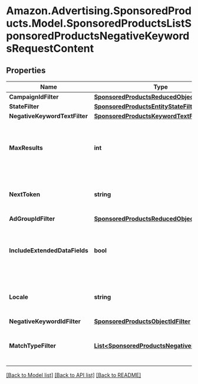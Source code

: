 # Amazon.Advertising.SponsoredProducts.Model.SponsoredProductsListSponsoredProductsNegativeKeywordsRequestContent

## Properties

Name | Type | Description | Notes
------------ | ------------- | ------------- | -------------
**CampaignIdFilter** | [**SponsoredProductsReducedObjectIdFilter**](SponsoredProductsReducedObjectIdFilter.md) |  | [optional] 
**StateFilter** | [**SponsoredProductsEntityStateFilter**](SponsoredProductsEntityStateFilter.md) |  | [optional] 
**NegativeKeywordTextFilter** | [**SponsoredProductsKeywordTextFilter**](SponsoredProductsKeywordTextFilter.md) |  | [optional] 
**MaxResults** | **int** | Number of records to include in the paginated response. Defaults to max page size for given API | [optional] 
**NextToken** | **string** | token value allowing to navigate to the next response page | [optional] 
**AdGroupIdFilter** | [**SponsoredProductsReducedObjectIdFilter**](SponsoredProductsReducedObjectIdFilter.md) |  | [optional] 
**IncludeExtendedDataFields** | **bool** | Whether to get entity with extended data fields such as creationDate, lastUpdateDate, servingStatus | [optional] 
**Locale** | **string** | Restricts results to negativeKeywords that match the specified locale. | [optional] 
**NegativeKeywordIdFilter** | [**SponsoredProductsObjectIdFilter**](SponsoredProductsObjectIdFilter.md) |  | [optional] 
**MatchTypeFilter** | [**List&lt;SponsoredProductsNegativeMatchType&gt;**](SponsoredProductsNegativeMatchType.md) | Only the negativeKeyword with the match type that is in this list will be listed | [optional] 

[[Back to Model list]](../README.md#documentation-for-models) [[Back to API list]](../README.md#documentation-for-api-endpoints) [[Back to README]](../README.md)


